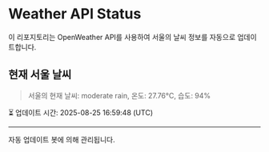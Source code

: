 
# Weather API Status

이 리포지토리는 OpenWeather API를 사용하여 서울의 날씨 정보를 자동으로 업데이트합니다.

## 현재 서울 날씨
> 서울의 현재 날씨: moderate rain, 온도: 27.76°C, 습도: 94%

⏳ 업데이트 시간: 2025-08-25 16:59:48 (UTC)

---
자동 업데이트 봇에 의해 관리됩니다.
